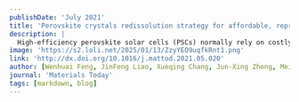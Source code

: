 ```yaml
---
publishDate: 'July 2021'
title: 'Perovskite crystals redissolution strategy for affordable, reproducible, efficient and stable perovskite photovoltaics'
description: |
  High-efficiency perovskite solar cells (PSCs) normally rely on costly, high purity (>99.99%), air-sensitive raw materials that vary batch-to-batch. The perovskite films and devices derived from conventional raw materials mixture method suffer from inferior reproducibility of optoelectronic properties and performance, as well as discounted promise towards low-cost scalable manufacturing. Distinguished from the direct mixing of raw materials, the preparation of perovskite films with precursors made by the redissolution of perovskite crystals holds the promise to make PSCs more affordable, reproducible, efficient and stable. The resultant perovskite films inherit the exceptional characteristics of the parent perovskite crystals, such as high crystallinity, high purity, accurate stoichiometric ratio, and low trap-state density, as well as good ambient and phase stability. Herein, we summarize recent progress on the employment of the perovskite crystals redissolution strategy for achieving low-cost, efficient perovskite-based solar-to-electricity conversion, which will help both popularize the redissolution strategy and reveal unprecedented advantages gained by its adoption.
image: 'https://s2.loli.net/2025/01/13/ZzyYEO9uqfkRnt1.png'
link: 'http://dx.doi.org/10.1016/j.mattod.2021.05.020'
author: [Wenhuai Feng, JinFeng Liao, Xueqing Chang, Jun-Xing Zhong, Meifang Yang, Tian Tian, Ying Tan, Liang Zhao, Chengxi Zhang, BingXin Lei*, Lianzhou Wang*, Jinsong Huang*, WuQiang Wu*]
journal: 'Materials Today'
tags: [markdown, blog]
---
```


